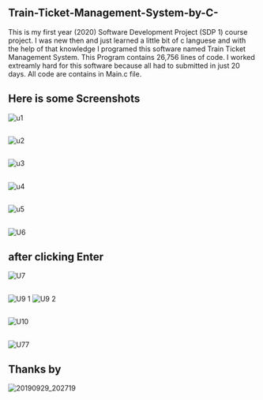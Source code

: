 ## Train-Ticket-Management-System-by-C-
This is my first year (2020) Software Development Project (SDP 1) course project. I was new then and just learned a little bit of c languese
and with the help of that knowledge I programed this software named Train Ticket Management System. This Program contains 26,756 lines of code.
I worked extreamly hard for this software because all had to submitted in just 20 days.
All code are contains in Main.c file.


## Here is some Screenshots 



![u1](https://github.com/kamruzzaman526/Train-Ticket-Management-System-by-C-/assets/79442039/9009bc72-5ff2-4a70-9033-fdc59e7037d6)

## 


![u2](https://github.com/kamruzzaman526/Train-Ticket-Management-System-by-C-/assets/79442039/7d834f41-7574-4c10-83ea-bdb840c6ba08)

## 


![u3](https://github.com/kamruzzaman526/Train-Ticket-Management-System-by-C-/assets/79442039/6cd7a31b-146c-4e3d-9c25-9f8a914e95a9)

## 

![u4](https://github.com/kamruzzaman526/Train-Ticket-Management-System-by-C-/assets/79442039/fda8e67a-ba38-486d-baac-1eb762622305)

## 

![u5](https://github.com/kamruzzaman526/Train-Ticket-Management-System-by-C-/assets/79442039/4d978593-63c9-4944-93ae-8ac172e4d145)


## 



![U6](https://github.com/kamruzzaman526/Train-Ticket-Management-System-by-C-/assets/79442039/47c4228c-d17b-483e-888b-764feefca891)


## after clicking Enter

![U7](https://github.com/kamruzzaman526/Train-Ticket-Management-System-by-C-/assets/79442039/bb9f0e6e-a53e-44bf-b824-36b5f7bfd912)

## 

![U9 1](https://github.com/kamruzzaman526/Train-Ticket-Management-System-by-C-/assets/79442039/5bcb43f2-8f3a-4b40-99ad-c6308e589fb2)
![U9 2](https://github.com/kamruzzaman526/Train-Ticket-Management-System-by-C-/assets/79442039/b72009db-5514-4172-9719-73d725f12e64)



## 


![U10](https://github.com/kamruzzaman526/Train-Ticket-Management-System-by-C-/assets/79442039/351a4f6b-a879-483a-ba60-e14e7ca8d337)

## 


![U77](https://github.com/kamruzzaman526/Train-Ticket-Management-System-by-C-/assets/79442039/9c474ba9-2cea-42c7-9a01-83c1c6da1acd)

## Thanks by
![20190929_202719](https://github.com/kamruzzaman526/Train-Ticket-Management-System-by-C-/assets/79442039/189ceddb-4c2f-4fc6-a2f0-0b18a1f73a10)

